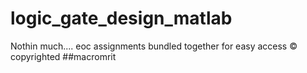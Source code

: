 # logic_gate_design_matlab
Nothin much.... eoc assignments bundled together for easy access 
© copyrighted ##macromrit
